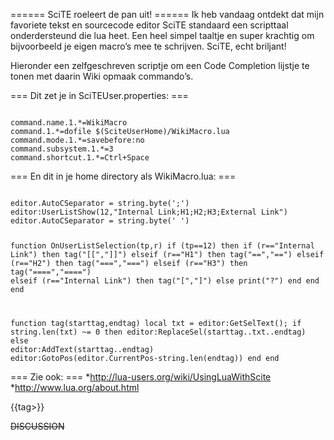 ====== SciTE roeleert de pan uit! ======
Ik heb vandaag ontdekt dat mijn favoriete tekst en sourcecode editor SciTE standaard een scripttaal onderdersteund die lua heet. Een heel simpel taaltje en super krachtig om bijvoorbeeld je eigen macro’s mee te schrijven. SciTE, echt briljant!

Hieronder een zelfgeschreven scriptje om een Code Completion lijstje te tonen met daarin Wiki opmaak commando’s.

=== Dit zet je in SciTEUser.properties: ===

<code>
command.name.1.*=WikiMacro
command.1.*=dofile $(SciteUserHome)/WikiMacro.lua
command.mode.1.*=savebefore:no
command.subsystem.1.*=3
command.shortcut.1.*=Ctrl+Space
</code>

=== En dit in je home directory als WikiMacro.lua: ===

<code lua>
editor.AutoCSeparator = string.byte(';')
editor:UserListShow(12,"Internal Link;H1;H2;H3;External Link")
editor.AutoCSeparator = string.byte(' ')

function OnUserListSelection(tp,r)
   if (tp==12) then
	if      (r=="Internal Link") then tag("[[","]]")
	elseif  (r=="H1")            then tag("==","==")
	elseif  (r=="H2")            then tag("===","===")
	elseif  (r=="H3")            then tag("====","====")
	elseif  (r=="Internal Link") then tag("[","]")
	else print("?")
	end
   end
end

function tag(starttag,endtag)
   local txt = editor:GetSelText();
   if string.len(txt) ~= 0 then
	editor:ReplaceSel(starttag..txt..endtag)
   else
	editor:AddText(starttag..endtag)
	editor:GotoPos(editor.CurrentPos-string.len(endtag))
   end
end
</code>

=== Zie ook: ===
*http://lua-users.org/wiki/UsingLuaWithScite
*http://www.lua.org/about.html



{{tag>}}


~~DISCUSSION~~
